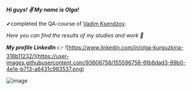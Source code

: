 ***Hi guys! ✌ My name is Olga!***

✔completed the QA-course of [Vadim Ksendzov](https://ksendzov.com/).

_Here you can find the results of my studies and work 🧠_

***My profile LinkedIn*** 👉 ![https://www.linkedin.com/in/olga-kurguzkina-318b11232/](https://user-images.githubusercontent.com/93606758/155596758-6fb8dad3-89b0-4e1e-b713-a6431c983537.png)

![image](https://user-images.githubusercontent.com/93606758/154672368-684825cf-9f81-440b-b278-8a8b4ed5de68.png)
